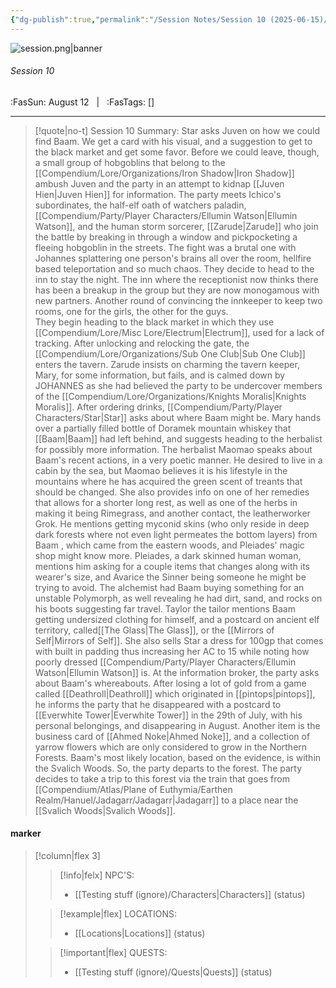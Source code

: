```yaml
---
{"dg-publish":true,"permalink":"/Session Notes/Session 10 (2025-06-15)/"}
---
```



![session.png|banner](/img/user/Assets/Images/Session.png)
###### Session 10
<span class="sub2">:FasSun: August 12 &nbsp; | &nbsp; :FasTags: []</span>
___

> [!quote|no-t] Session 10 Summary:
> Star asks Juven on how we could find Baam. We get a card with his visual, and a suggestion to get to the black market and get some favor. Before we could leave, though, a small group of hobgoblins that belong to the [[Compendium/Lore/Organizations/Iron Shadow\|Iron Shadow]] ambush Juven and the party in an attempt to kidnap [[Juven Hien\|Juven Hien]] for information. The party meets Ichico's subordinates, the half-elf oath of watchers paladin, [[Compendium/Party/Player Characters/Ellumin Watson\|Ellumin Watson]], and the human storm sorcerer, [[Zarude\|Zarude]] who join the battle by breaking in through a window and pickpocketing a fleeing hobgoblin in the streets. The fight was a brutal one with Johannes splattering one person's brains all over the room, hellfire based teleportation and so much chaos. They decide to head to the inn to stay the night. The inn where the receptionist now thinks there has been a breakup in the group but they are now monogamous with new partners. Another round of convincing the innkeeper to keep two rooms, one for the girls, the other for the guys.  
> They begin heading to the black market in which  they use [[Compendium/Lore/Misc Lore/Electrum\|Electrum]], used for a lack of tracking. After unlocking and relocking the gate, the [[Compendium/Lore/Organizations/Sub One Club\|Sub One Club]] enters the tavern. Zarude insists on charming the tavern keeper, Mary, for some information, but fails, and is calmed down by JOHANNES as she had believed the party to be undercover members of the [[Compendium/Lore/Organizations/Knights Moralis\|Knights Moralis]]. After ordering drinks, [[Compendium/Party/Player Characters/Star\|Star]] asks about where Baam might be. Mary hands over a partially filled bottle of Doramek mountain whiskey that [[Baam\|Baam]] had left behind, and suggests heading to the herbalist for possibly more information. The herbalist Maomao speaks about Baam's recent actions, in a very poetic manner. He desired to live in a cabin by the sea, but Maomao believes it is his lifestyle in the mountains where he has acquired the green scent of treants that should be changed. She also provides info on one of her remedies that allows for a shorter long rest, as well as one of the herbs in making it being Rimegrass, and another contact, the leatherworker Grok. He mentions getting myconid skins (who only reside in deep dark forests where not even light permeates the bottom layers) from Baam , which came from the eastern woods, and Pleiades' magic shop might know more.
> Pleiades, a dark skinned human woman,  mentions him asking for a couple items that changes along with its wearer's size, and Avarice the Sinner being someone he might be trying to avoid. The alchemist had Baam buying something for an unstable Polymorph, as well revealing he had dirt, sand, and rocks on his boots suggesting far travel. Taylor the tailor mentions Baam getting undersized clothing for himself, and a postcard on ancient elf territory, called[[The Glass\|The Glass]], or the [[Mirrors of Self\|Mirrors of Self]]. She also sells Star a dress for 100gp that comes with built in padding thus increasing her AC to 15 while noting how poorly dressed [[Compendium/Party/Player Characters/Ellumin Watson\|Ellumin Watson]] is.  At the information broker, the party asks about Baam's whereabouts. After losing a lot of gold from a game called [[Deathroll\|Deathroll]] which originated in [[pintops\|pintops]], he informs the party that he disappeared with a postcard to [[Everwhite Tower\|Everwhite Tower]] in the 29th of July, with his personal belongings, and disappearing in August. Another item is the business card of [[Ahmed Noke\|Ahmed Noke]], and a collection of yarrow flowers which are only considered to grow in the Northern Forests. Baam's most likely location, based on the evidence, is within the Svalich Woods. So, the party departs to the forest. The party decides to take a trip to this forest via the train that goes from [[Compendium/Atlas/Plane of Euthymia/Earthen Realm/Hanuel/Jadagarr/Jadagarr\|Jadagarr]] to a place near the [[Svalich Woods\|Svalich Woods]].  


#### marker
> [!column|flex 3]
>> [!info|felx] NPC'S:
>> - [[Testing stuff (ignore)/Characters\|Characters]] (status)
>
>> [!example|flex] LOCATIONS:
>> - [[Locations\|Locations]] (status)
>
>> [!important|flex] QUESTS:
>> - [[Testing stuff (ignore)/Quests\|Quests]] (status)
